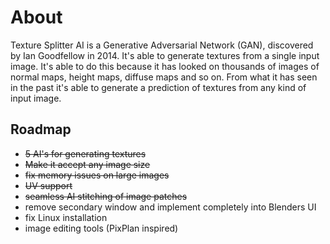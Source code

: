 # About

Texture Splitter AI is a Generative Adversarial Network (GAN), discovered
by Ian Goodfellow in 2014. It's able to generate textures from a single input
image. It's able to do this because it has looked on thousands of images of
normal maps, height maps, diffuse maps and so on. From what it has seen in the
past it's able to generate a prediction of textures from any kind of input image.

## Roadmap

+ <del> 5 AI's for generating textures <del>
+ <del> Make it accept any image size <del>
+ <del> fix memory issues on large images <del>
+ <del> UV support <del>
+ <del> seamless AI stitching of image patches <del>
+ remove secondary window and implement completely into Blenders UI
+ fix Linux installation
+ image editing tools (PixPlan inspired)
